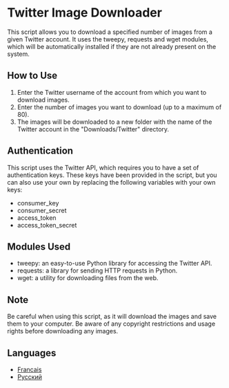 <h1>Twitter Image Downloader</h1>
<p>This script allows you to download a specified number of images from a given Twitter account. It uses the tweepy, requests and wget modules, which will be automatically installed if they are not already present on the system.</p>
<h2>How to Use</h2>
<ol>
  <li>Enter the Twitter username of the account from which you want to download images.</li>
  <li>Enter the number of images you want to download (up to a maximum of 80).</li>
  <li>The images will be downloaded to a new folder with the name of the Twitter account in the "Downloads/Twitter" directory.</li>
</ol>
<h2>Authentication</h2>
<p>This script uses the Twitter API, which requires you to have a set of authentication keys. These keys have been provided in the script, but you can also use your own by replacing the following variables with your own keys:</p>
<ul>
  <li>consumer_key</li>
  <li>consumer_secret</li>
  <li>access_token</li>
  <li>access_token_secret</li>
</ul>
<h2>Modules Used</h2>
<ul>
  <li>tweepy: an easy-to-use Python library for accessing the Twitter API.</li>
  <li>requests: a library for sending HTTP requests in Python.</li>
  <li>wget: a utility for downloading files from the web.</li>
</ul>
<h2>Note</h2>
<p>Be careful when using this script, as it will download the images and save them to your computer. Be aware of any copyright restrictions and usage rights before downloading any images.</p>

  <h2>Languages</h2>
    <ul>
      <li><a href="https://github.com/MrFlappy0/Twitter-Downloader/blob/9b17ed77eefd532f2681f5622202ef909d271235/readme/Readme%20(FR).md">Francais</a></li>
      <li><a href="https://github.com/MrFlappy0/Twitter-Downloader/blob/9b17ed77eefd532f2681f5622202ef909d271235/readme/Readme%20(RU).md">Русский </a></li>
    </ul>
  </body>
</html>
